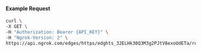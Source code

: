 <!-- Code generated for API Clients. DO NOT EDIT. -->

#### Example Request

```bash
curl \
-X GET \
-H "Authorization: Bearer {API_KEY}" \
-H "Ngrok-Version: 2" \
https://api.ngrok.com/edges/https/edghts_32ELHk30Q3M3g2PJtV8exoUdETa/routes/edghtsrt_32ELHhVrOVEt3AkL5lZPSqnW0E8
```
